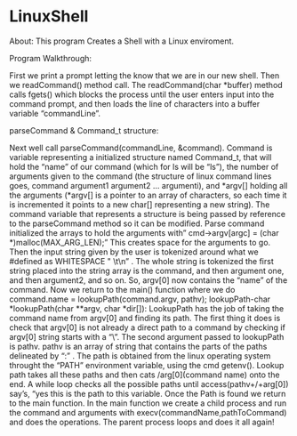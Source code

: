 # LinuxShell
About: This program Creates a Shell with a Linux enviroment.

Program Walkthrough:

First we print a prompt letting the know that we are in our new shell. Then we readCommand() method call. The readCommand(char *buffer) method calls fgets() which blocks the process until the user enters input into the command prompt, and then loads the line of characters into a buffer variable “commandLine”. 

parseCommand & Command_t structure:

Next well call parseCommand(commandLine, &command). Command is variable representing a initialized structure named Command_t, that will hold the “name” of our command (which for ls will be “ls”), the number of arguments given to the command (the structure of linux command lines goes, command argument1 argument2 … argumenti), and *argv[] holding all the arguments  (*argv[] is a pointer to an array of characters, so each time it is incremented it points to a new char[] representing a new string). The command variable that represents a structure is being passed by reference to the parseCommand method so it can be modified. Parse command initialized the arrays to hold the arguments with” cmd->argv[argc] = (char *)malloc(MAX_ARG_LEN);”  This creates space for the arguments to go. Then the input string given by the user is tokenized around what we #defined as WHITESPACE  " \t\n”  . The whole string is tokenized the first string placed into the string array is the command, and then argument one, and then argument2, and so on. So, argv[0] now contains the “name” of the command. Now we return to the main() function where we do command.name = lookupPath(command.argv, pathv);
lookupPath-char *lookupPath(char **argv, char *dir[]):
LookupPath has the job of taking the command name from argv[0] and finding its path. The first thing it does is check that argv[0] is not already a direct path to a command by checking if argv[0] string starts with a “\”. The second argument passed to lookupPath is pathv. pathv is an array of string that contains the parts of the paths delineated by “:” . The path is obtained from the linux operating system throught the “PATH” environment variable, using the cmd getenv(). Lookup path takes all these paths and then cats /arg[0](command name) onto the end. A while loop checks all the possible paths until access(pathv+/+arg[0]) say’s, “yes this is the path to this variable. Once the Path is found we return to the main function. In the main function we create a child process and run the command and arguments with execv(commandName,pathToCommand) and does the operations. The parent process loops and does it all again!
